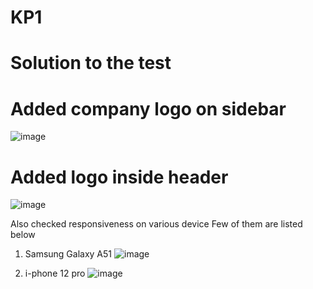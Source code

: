# KP1

# Solution to the test

# Added company logo on sidebar
![image](https://user-images.githubusercontent.com/76522725/171838338-85fa4e82-aecf-46d1-add0-3cfd2ee77c08.png)

# Added logo inside header
![image](https://user-images.githubusercontent.com/76522725/171838648-3ea44607-8e0a-465b-b84a-213f453acd48.png)


Also checked responsiveness on various device
Few of them are listed below 


1. Samsung Galaxy A51
![image](https://user-images.githubusercontent.com/76522725/171838855-3d16d850-e4d8-4e9b-b4c2-b7a284baef67.png)


2. i-phone 12 pro
![image](https://user-images.githubusercontent.com/76522725/171838925-c2989fbc-9cf3-44d3-a1a0-979ad0a27a31.png)
